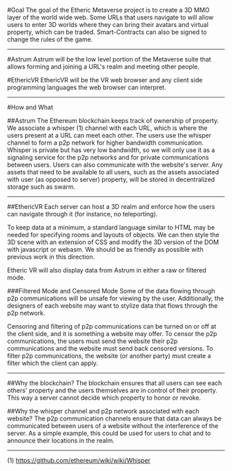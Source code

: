 #Goal
The goal of the Etheric Metaverse project is to create a 3D MMO layer of the world wide web.  Some URLs that users navigate to will allow users to enter 3D worlds where they can bring their avatars and virtual property, which can be traded.  Smart-Contracts can also be signed to change the rules of the game.

---

#Astrum
Astrum will be the low level portion of the Metaverse suite that allows forming and joining a URL's realm and meeting other people.

#EthericVR
EthericVR will be the VR web browser and any client side programming languages the web browser can interpret.

---

#How and What

##Astrum
The Ethereum blockchain keeps track of ownership of property.  We associate a whisper (1) channel with each URL, which is where the users present at a URL can meet each other.  The users use the whisper channel to form a p2p network for higher bandwidth communication.  Whisper is private but has very low bandwidth, so we will only use it as a signaling service for the p2p networks and for private communications between users.  Users can also communicate with the website's server.  Any assets that need to be available to all users, such as the assets associated with user (as opposed to server) property, will be stored in decentralized storage such as swarm.

---

##EthericVR
Each server can host a 3D realm and enforce how the users can navigate through it (for instance, no teleporting).

To keep data at a minimum, a standard language similar to HTML may be needed for specifying rooms and layouts of objects.  We can then style the 3D scene with an extension of CSS and modify the 3D version of the DOM with javascript or webasm.  We should be as friendly as possible with previous work in this direction.

Etheric VR will also display data from Astrum in either a raw or filtered mode.

###Filtered Mode and Censored Mode
Some of the data flowing through p2p communications will be unsafe for viewing by the user.  Additionally, the designers of each website may want to stylize data that flows through the p2p network.

Censoring and filtering of p2p communications can be turned on or off at the client side, and it is something a website may offer.  To censor the p2p communications, the users must send the website their p2p communications and the website must send back censored versions.  To filter p2p communications, the website (or another party) must create a filter which the client can apply.

---

##Why the blockchain?
The blockchain ensures that all users can see each others' property and the users themselves are in control of their property.  This way a server cannot decide which property to honor or revoke.

##Why the whisper channel and p2p network associated with each website?
The p2p communication channels ensure that data can always be communicated between users of a website without the interference of the server.  As a simple example, this could be used for users to chat and to announce their locations in the realm.


---

(1) https://github.com/ethereum/wiki/wiki/Whisper
